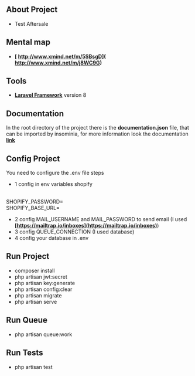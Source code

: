 ## About Project

- Test Aftersale

## Mental map
 
- **[ http://www.xmind.net/m/5SBsgD]( http://www.xmind.net/m/j8WC9G)** 

## Tools
 
 - **[Laravel Framework](https://laravel.com/)** version 8

## Documentation

 In the root directory of the project there is the <b>documentation.json</b> file, that can be imported by insominia, for more information look the documentation **[link](https://support.insomnia.rest/article/52-importing-and-exporting-data)**

## Config Project

You need to configure the .env file steps

- 1 config in env variables shopify
<br />
SHOPIFY_PASSWORD=
<br />
SHOPIFY_BASE_URL=
 
- 2 config MAIL_USERNAME and MAIL_PASSWORD to send email (I used **[https://mailtrap.io/inboxes](https://mailtrap.io/inboxes)**)
- 3 config QUEUE_CONNECTION (I used database)
- 4 config your database in .env


## Run Project

- composer install 
- php artisan jwt:secret 
- php artisan key:generate
- php artisan config:clear
- php artisan migrate
- php artisan serve
## Run Queue
- php artisan queue:work

## Run Tests

- php artisan test
